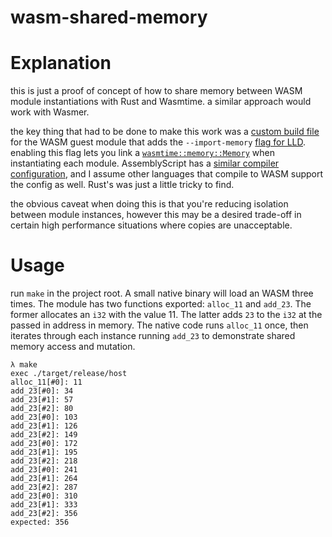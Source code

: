 # wasm-shared-memory

# Explanation

this is just a proof of concept of how to share memory between WASM module instantiations with Rust and Wasmtime. a
similar approach would work with Wasmer.

the key thing that had to be done to make this work was a [custom build file](https://github.com/tristanpemble/wasm-shared-memory/blob/4d01483e9630771bc4cf1ac72c37235a9c0fdefa/crates/guest/build.rs#L3)
for the WASM guest module that adds the `--import-memory` [flag for LLD](https://lld.llvm.org/WebAssembly.html#cmdoption-import-memory).
enabling this flag  lets you link a [`wasmtime::memory::Memory`](https://docs.wasmtime.dev/api/wasmtime/struct.Memory.html)
when instantiating each module. AssemblyScript has a [similar compiler configuration](https://www.assemblyscript.org/compiler.html#compiler-options),
and I assume other languages that compile to WASM support the config as well. Rust's was just a little tricky to find.

the obvious caveat when doing this is that you're reducing isolation between module instances, however this may be a
desired trade-off in certain high performance situations where copies are unacceptable.

# Usage

run `make` in the project root. A small native binary will load an WASM three times. The module has two functions
exported: `alloc_11` and `add_23`. The former allocates an `i32` with the value 11. The latter adds `23` to the `i32` at
the passed in address in memory. The native code runs `alloc_11` once, then iterates through each instance running
`add_23` to demonstrate shared memory access and mutation.

```
λ make
exec ./target/release/host
alloc_11[#0]: 11
add_23[#0]: 34
add_23[#1]: 57
add_23[#2]: 80
add_23[#0]: 103
add_23[#1]: 126
add_23[#2]: 149
add_23[#0]: 172
add_23[#1]: 195
add_23[#2]: 218
add_23[#0]: 241
add_23[#1]: 264
add_23[#2]: 287
add_23[#0]: 310
add_23[#1]: 333
add_23[#2]: 356
expected: 356
```
